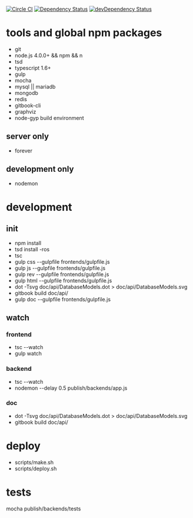 [![Circle CI](https://circleci.com/gh/plantain-00/SubsNoti/tree/master.svg?style=svg)](https://circleci.com/gh/plantain-00/SubsNoti/tree/master)
[![Dependency Status](https://david-dm.org/plantain-00/SubsNoti.svg)](https://david-dm.org/plantain-00/SubsNoti)
[![devDependency Status](https://david-dm.org/plantain-00/SubsNoti/dev-status.svg)](https://david-dm.org/plantain-00/SubsNoti#info=devDependencies)

# tools and global npm packages

+ git
+ node.js 4.0.0+ && npm && n
+ tsd
+ typescript 1.6+
+ gulp
+ mocha
+ mysql || mariadb
+ mongodb
+ redis
+ gitbook-cli
+ graphviz
+ node-gyp build environment

## server only

+ forever

## development only

+ nodemon

# development

## init

+ npm install
+ tsd install -ros
+ tsc
+ gulp css --gulpfile frontends/gulpfile.js
+ gulp js --gulpfile frontends/gulpfile.js
+ gulp rev --gulpfile frontends/gulpfile.js
+ gulp html --gulpfile frontends/gulpfile.js
+ dot -Tsvg doc/api/DatabaseModels.dot > doc/api/DatabaseModels.svg
+ gitbook build doc/api/
+ gulp doc --gulpfile frontends/gulpfile.js

## watch

### frontend

+ tsc --watch
+ gulp watch

### backend

+ tsc --watch
+ nodemon --delay 0.5 publish/backends/app.js

### doc

+ dot -Tsvg doc/api/DatabaseModels.dot > doc/api/DatabaseModels.svg
+ gitbook build doc/api/

# deploy

+ scripts/make.sh
+ scripts/deploy.sh

# tests

mocha publish/backends/tests